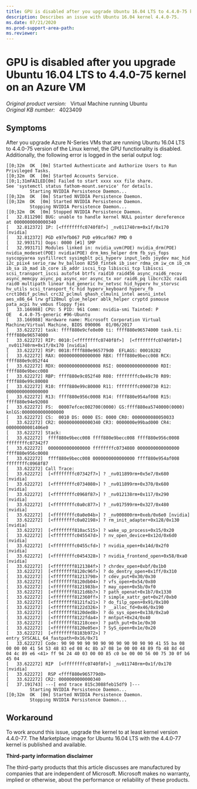 ```yaml
---
title: GPU is disabled after you upgrade Ubuntu 16.04 LTS to 4.4.0-75 kernel on an Azure VM
description: Describes an issue with Ubuntu 16.04 kernel 4.4.0-75.
ms.date: 07/21/2020
ms.prod-support-area-path: 
ms.reviewer: 
---
```

# GPU is disabled after you upgrade Ubuntu 16.04 LTS to 4.4.0-75 kernel on an Azure VM

_Original product version:_ &nbsp; Virtual Machine running Ubuntu  
_Original KB number:_ &nbsp; 4023409

## Symptoms

After you upgrade Azure N-Series VMs that are running Ubuntu 16.04 LTS to 4.4.0-75 version of the Linux kernel, the GPU functionality is disabled. Additionally, the following error is logged in the serial output log:

```
[[0;32m  OK  [0m] Started Authenticate and Authorize Users to Run Privileged Tasks.
[[0;32m  OK  [0m] Started Accounts Service.
[[0;1;31mFAILED[0m] Failed to start xxxx xxx file share.
See 'systemctl status fathom-mount.service' for details.
         Starting NVIDIA Persistence Daemon...
[[0;32m  OK  [0m] Started NVIDIA Persistence Daemon.
[[0;32m  OK  [0m] Started NVIDIA Persistence Daemon.
         Stopping NVIDIA Persistence Daemon...
[[0;32m  OK  [0m] Stopped NVIDIA Persistence Daemon.
[   32.811290] BUG: unable to handle kernel NULL pointer dereference at 0000000000000340
[   32.812372] IP: [<ffffffffc0740f8f>] _nv011740rm+0x1f/0x170 [nvidia]
[   32.812372] PGD e97efb067 PUD e99caf067 PMD 0 
[   32.993171] Oops: 0000 [#1] SMP 
[   32.993171] Modules linked in: nvidia_uvm(POE) nvidia_drm(POE) nvidia_modeset(POE) nvidia(POE) drm_kms_helper drm fb_sys_fops syscopyarea sysfillrect sysimgblt pci_hyperv input_leds joydev mac_hid i2c_piix4 serio_raw hv_balloon 8250_fintek ib_iser rdma_cm iw_cm ib_cm ib_sa ib_mad ib_core ib_addr iscsi_tcp libiscsi_tcp libiscsi scsi_transport_iscsi autofs4 btrfs raid10 raid456 async_raid6_recov async_memcpy async_pq async_xor async_tx xor raid6_pq libcrc32c raid1 raid0 multipath linear hid_generic hv_netvsc hid_hyperv hv_storvsc hv_utils scsi_transport_fc hid hyperv_keyboard hyperv_fb crct10dif_pclmul crc32_pclmul ghash_clmulni_intel aesni_intel aes_x86_64 lrw gf128mul glue_helper ablk_helper cryptd psmouse pata_acpi hv_vmbus floppy fjes
[   33.166988] CPU: 5 PID: 961 Comm: nvidia-smi Tainted: P           OE   4.4.0-75-generic #96-Ubuntu
[   33.166988] Hardware name: Microsoft Corporation Virtual Machine/Virtual Machine, BIOS 090006  01/06/2017
[   33.622272] task: ffff880e9cfe0e00 ti: ffff880e96574000 task.ti: ffff880e96574000
[   33.622272] RIP: 0010:[<ffffffffc0740f8f>]  [<ffffffffc0740f8f>] _nv011740rm+0x1f/0x170 [nvidia]
[   33.622272] RSP: 0018:ffff880e965779d0  EFLAGS: 00010282
[   33.622272] RAX: 0000000000000000 RBX: ffff880e9becc008 RCX: ffff880e9c052f44
[   33.622272] RDX: 0000000000000008 RSI: 0000000000000000 RDI: ffff880e9becc008
[   33.622272] RBP: ffff880e9c052f40 R08: ffffffffc0e49c70 R09: ffff880e99c80008
[   33.622272] R10: ffff880e99c80000 R11: ffffffffc0900730 R12: 0000000000000000
[   33.622272] R13: ffff880e956c0008 R14: ffff880e954af008 R15: ffff880e94e92008
[   33.622272] FS:  00007efcec002700(0000) GS:ffff880ea5740000(0000) knlGS:0000000000000000
[   33.622272] CS:  0010 DS: 0000 ES: 0000 CR0: 0000000080050033
[   33.622272] CR2: 0000000000000340 CR3: 0000000e99bad000 CR4: 00000000001406e0
[   33.622272] Stack:
[   33.622272]  ffff880e9becc008 ffff880e9becc008 ffff880e956c0008 ffffffffc07342f7
[   33.622272]  0000000000000000 ffffffffc0734080 0000000000000000 ffff880e956c0008
[   33.622272]  ffff880e9becc008 0000000000000000 ffff880e954af008 ffffffffc0968f87
[   33.622272] Call Trace:
[   33.622272]  [<ffffffffc07342f7>] ? _nv011899rm+0x5e7/0x680 [nvidia]
[   33.622272]  [<ffffffffc0734080>] ? _nv011899rm+0x370/0x680 [nvidia]
[   33.622272]  [<ffffffffc0968f87>] ? _nv012138rm+0x117/0x290 [nvidia]
[   33.622272]  [<ffffffffc0a0c877>] ? _nv017599rm+0x327/0x480 [nvidia]
[   33.622272]  [<ffffffffc0a0e04b>] ? _nv000800rm+0xeb/0x6e0 [nvidia]
[   33.622272]  [<ffffffffc0a02198>] ? rm_init_adapter+0x128/0x130 [nvidia]
[   33.622272]  [<ffffffff810ac515>] ? wake_up_process+0x15/0x20
[   33.622272]  [<ffffffffc045547d>] ? nv_open_device+0x12d/0x6d0 [nvidia]
[   33.622272]  [<ffffffffc0455cfd>] ? nvidia_open+0x14d/0x2f0 [nvidia]
[   33.622272]  [<ffffffffc0454328>] ? nvidia_frontend_open+0x58/0xa0 [nvidia]
[   33.622272]  [<ffffffff8121384f>] ? chrdev_open+0xbf/0x1b0
[   33.622272]  [<ffffffff8120c96f>] ? do_dentry_open+0x1ff/0x310
[   33.622272]  [<ffffffff81213790>] ? cdev_put+0x30/0x30
[   33.622272]  [<ffffffff8120db04>] ? vfs_open+0x54/0x80
[   33.622272]  [<ffffffff8121983b>] ? may_open+0x5b/0xf0
[   33.622272]  [<ffffffff8121d6b7>] ? path_openat+0x1b7/0x1330
[   33.622272]  [<ffffffff812360ff>] ? simple_xattr_get+0x2f/0xb0
[   33.622272]  [<ffffffff8121fa21>] ? do_filp_open+0x91/0x100
[   33.622272]  [<ffffffff8122d326>] ? __alloc_fd+0x46/0x190
[   33.622272]  [<ffffffff8120ded8>] ? do_sys_open+0x138/0x2a0
[   33.622272]  [<ffffffff8122fda4>] ? mntput+0x24/0x40
[   33.622272]  [<ffffffff81218cee>] ? path_put+0x1e/0x30
[   33.622272]  [<ffffffff8120e05e>] ? SyS_open+0x1e/0x20
[   33.622272]  [<ffffffff8183b972>] ? entry_SYSCALL_64_fastpath+0x16/0x71
[   33.622272] Code: 90 90 90 90 90 90 90 90 90 90 90 90 41 55 ba 08 00 00 00 41 54 53 48 83 ed 08 4c 8b a7 08 1e 00 00 48 89 fb 48 8d 4d 04 4c 89 e6 <41> ff 94 24 40 03 00 00 85 c0 be 00 00 56 00 75 30 0f b6 45 04 
[   33.622272] RIP  [<ffffffffc0740f8f>] _nv011740rm+0x1f/0x170 [nvidia]
[   33.622272]  RSP <ffff880e965779d0>
[   33.622272] CR2: 0000000000000340
[   37.191743] ---[ end trace 815c3088feb15df9 ]---
         Starting NVIDIA Persistence Daemon...
[[0;32m  OK  [0m] Started NVIDIA Persistence Daemon.
         Stopping NVIDIA Persistence Daemon...
```

## Workaround

To work around this issue, upgrade the kernel to at least kernel version 4.4.0-77.
The Marketplace image for Ubuntu 16.04 LTS with the 4.4.0-77 kernel is published and available.

**Third-party information disclaimer**

The third-party products that this article discusses are manufactured by companies that are independent of Microsoft. Microsoft makes no warranty, implied or otherwise, about the performance or reliability of these products.
